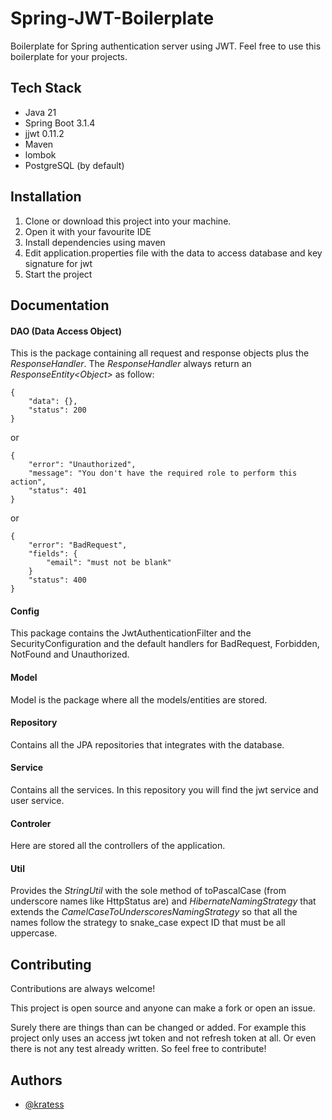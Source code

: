 
# Spring-JWT-Boilerplate

Boilerplate for Spring authentication server using JWT. Feel free to use this boilerplate for your projects.

## Tech Stack

* Java 21
* Spring Boot 3.1.4
* jjwt 0.11.2
* Maven
* lombok
* PostgreSQL (by default)

## Installation

1. Clone or download this project into your machine.
2. Open it with your favourite IDE
3. Install dependencies using maven
4. Edit application.properties file with the data to access database and key signature for jwt
5. Start the project

## Documentation

#### DAO (Data Access Object)

This is the package containing all request and response objects plus the *ResponseHandler*. The *ResponseHandler* always return an *ResponseEntity\<Object\>* as follow:

```
{
    "data": {},
    "status": 200
}
```

or

```
{
    "error": "Unauthorized",
    "message": "You don't have the required role to perform this action",
    "status": 401
}
```

or

```
{
    "error": "BadRequest",
    "fields": {
        "email": "must not be blank"
    }
    "status": 400
}
```

#### Config

This package contains the JwtAuthenticationFilter and the SecurityConfiguration and the default handlers for BadRequest, Forbidden, NotFound and Unauthorized.

#### Model

Model is the package where all the models/entities are stored.

#### Repository

Contains all the JPA repositories that integrates with the database.

#### Service

Contains all the services. In this repository you will find the jwt service and user service.

#### Controler

Here are stored all the controllers of the application.

#### Util

Provides the *StringUtil* with the sole method of toPascalCase (from underscore names like HttpStatus are) and *HibernateNamingStrategy* that extends the *CamelCaseToUnderscoresNamingStrategy* so that all the names follow the strategy to snake_case expect ID that must be all uppercase.

## Contributing

Contributions are always welcome!

This project is open source and anyone can make a fork or open an issue.

Surely there are things than can be changed or added. For example this project only uses an access jwt token and not refresh token at all. Or even there is not any test already written. So feel free to contribute!

## Authors

- [@kratess](https://www.github.com/kratess)
